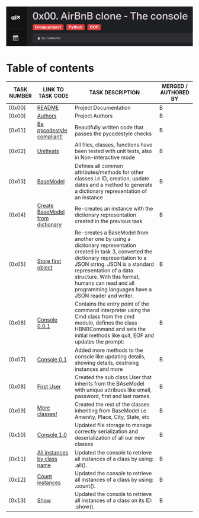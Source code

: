 
![AirBnB](./assets/Screenshot%20from%202023-07-10%2014-59-47.png)
# Table of contents
TASK NUMBER | LINK TO TASK CODE | TASK DESCRIPTION | MERGED / AUTHORED BY
----- | ------ | ---------- | -------
[0x00] | [README](./README.md) | Project Documentation | B
[0x00] | [Authors](./AUTHORS) | Project Authors | B
[0x01] | [Be pycodestyle compliant!](./) | Beautifully written code that passes the pycodestyle checks | B
[0x02] | [Unittests](./tests) | All files, classes, functions have been tested with unit tests, also in Non-interactive mode| B
[0x03] | [BaseModel](./models/base_model.py) | Defines all common attributes/methods for other classes  i.e ID, creation, update dates and a method to generate a dictionary representation of an instance | B
[0x04] | [Create BaseModel from dictionary](./models/base_model.py) | Re-creates an instance with the dictionary representation created in the previous task | B
[0x05] | [Store first object](./models/base_model.py) | Re-creates a BaseModel from another one by using a dictionary representation created in task 3, converted the dictionary representation to a JSON string. JSON is a standard representation of a data structure. With this format, humans can read and all programming languages have a JSON reader and writer. | B
[0x06] | [Console 0.0.1](./console.py) | Contains the entry point of the command interpreter using the Cmd class from the cmd module, defines the class HBNBCommand and sets the initial methods like quit, EOF and updates the prompt: | B
[0x07] | [Console 0.1](./console.py) | Added more methods to the console like updating details, showing details, destroing instances and more | B
[0x08] | [First User](./models/user.py) | Created the sub class User that inherits from the BAseModel with unique attribues like email, password, first and last names. | B
[0x09] | [More classes!](./models/) | Created the rest of the classes inheriting from BaseModel i.e Amenity, Place, City, State, etc | B
[0x10] | [Console 1.0](./models/engine/file_storage.py) | Updated file storage to manage correctly serialization and deserialization of all our new classes | B
[0x11] | [All instances by class name](./console.py) | Updated the console to retrieve all instances of a class by using: <class name>.all(). | B
[0x12] | [Count instances](./console.py) | Updated the console to retrieve all instances of a class by using: <class name>.count(). | B
[0x13] | [Show](./console.py) | Updated the console to retrieve all instances of a class on its ID: <class name>.show(<id>). | B
